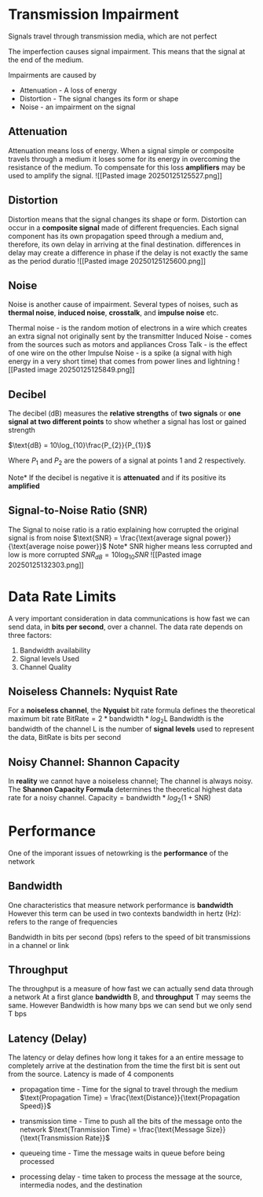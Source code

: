 # Transmission Impairment
Signals travel through transmission media, which are not perfect

The imperfection causes signal impairment. This means that the signal at the end of the medium.

Impairments are caused by
- Attenuation - A loss of energy
- Distortion  - The signal changes its form or shape
- Noise - an impairment on the signal
## Attenuation
Attenuation means loss of energy. When a signal simple or composite travels through a medium it loses some for its energy in overcoming the resistance of the medium. To compensate for this loss **amplifiers** may be used to amplify the signal. ![[Pasted image 20250125125527.png]]

## Distortion
Distortion means that the signal changes its shape or form. Distortion can occur in a **composite signal** made of different frequencies. Each signal component has its own propagation speed through a medium and, therefore, its own delay in arriving at the final destination. differences in delay may create a difference in phase if the delay is not exactly the same as the period duratio
![[Pasted image 20250125125600.png]]
## Noise
Noise is another cause of impairment. Several types of noises, such as **thermal noise**, **induced noise**, **crosstalk**, and **impulse noise** etc. 

Thermal noise -  is the random motion of electrons in a wire which creates an extra signal not originally sent by the transmitter
Induced Noise -  comes from the sources such as motors and appliances
Cross Talk -  is the effect of one wire on the other
Impulse Noise - is a spike (a signal with high energy in a very short time) that comes from power lines and lightning
![[Pasted image 20250125125849.png]]
## Decibel
The decibel (dB) measures the **relative strengths** of **two signals** or **one signal at two different points** to show whether a signal has lost or gained strength 

$\text{dB} = 10\log_{10}\frac{P_{2}}{P_{1}}$

Where $P_{1}$ and $P_{2}$ are the powers of a signal at points 1 and 2 respectively.

Note* If the decibel is negative it is **attenuated** and if its positive its **amplified**
## Signal-to-Noise Ratio (SNR)
The Signal to noise ratio is a ratio explaining how corrupted the original signal is from noise
$\text{SNR} = \frac{\text{average signal power}}{\text{average noise power}}$
Note* SNR higher means less corrupted and low is more corrupted
$SNR_{dB} = 10\log_{10}SNR$
![[Pasted image 20250125132303.png]]
# Data Rate Limits
A very important consideration in data communications is how fast we can send data, in **bits per second**, over a channel. The data rate depends on three factors: 
1. Bandwidth availability
2. Signal levels Used
3. Channel Quality
## Noiseless Channels: Nyquist Rate
For a **noiseless channel**, the **Nyquist** bit rate formula defines the theoretical maximum bit rate
$\text{BitRate} = 2*\text{bandwidth}*log_{2}\text{L}$
Bandwidth is the bandwidth of the channel
L is the number of **signal levels** used to represent the data, BitRate is bits per second


## Noisy Channel: Shannon Capacity
In **reality** we cannot have a noiseless channel; The channel is always noisy. The **Shannon Capacity Formula** determines the theoretical highest data rate for a noisy channel.
$\text{Capacity} = \text{bandwidth}*log_2(1+\text{SNR})$
# Performance
One of the imporant issues of netowrking is the **performance** of the network
## Bandwidth
One characteristics that measure network performance is **bandwidth** However this term can be used in two contexts
bandwidth in hertz (Hz): refers to the range of frequencies

Bandwidth in bits per second (bps) refers to the speed of bit transmissions in a channel or link

## Throughput
The throughput is a measure of how fast we can actually send data through a network
At a first glance **bandwidth** B, and **throughput** T may seems the same. However Bandwidth is how many bps we can send but we only send T bps
## Latency (Delay)
The latency or delay defines how long it takes for a an entire message to completely arrive at the destination from the time the first bit is sent out from the source.
Latency is made of 4 components
- propagation time - Time for the signal to travel through the medium
$\text{Propagation Time} = \frac{\text{Distance}}{\text{Propagation Speed}}$

- transmission time - Time to push all the bits of the message onto the network
$\text{Tranmission Time} = \frac{\text{Message Size}}{\text{Transmission Rate}}$
- queueing time - Time the message waits in queue before being processed
- processing delay - time taken to process the message at the source, intermedia nodes, and the destination